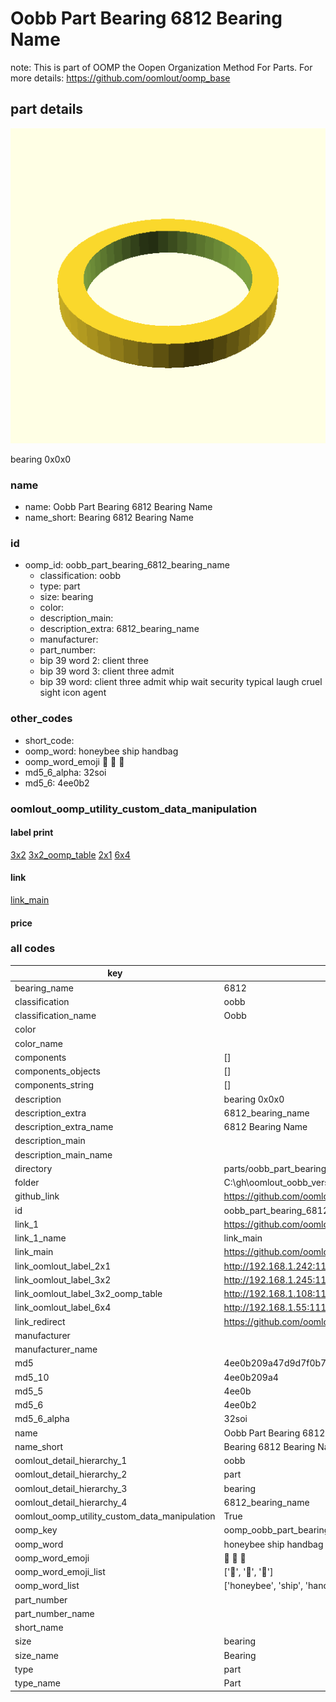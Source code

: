 # Oobb Part Bearing 6812 Bearing Name  

note: This is part of OOMP the Oopen Organization Method For Parts. For more details: https://github.com/oomlout/oomp_base

##  part details
  

[![](3dpr.png)](3dpr.png)

bearing 0x0x0



### name
* name: Oobb Part Bearing 6812 Bearing Name
* name_short: Bearing 6812 Bearing Name
### id
* oomp_id: oobb_part_bearing_6812_bearing_name
  * classification: oobb
  * type: part
  * size: bearing
  * color: 
  * description_main: 
  * description_extra: 6812_bearing_name
  * manufacturer: 
  * part_number: 
  * bip 39 word 2: client three
  * bip 39 word 3: client three admit
  * bip 39 word: client three admit whip wait security typical laugh cruel sight icon agent

### other_codes
* short_code: 
* oomp_word: honeybee ship handbag
* oomp_word_emoji :honeybee: :ship: :handbag:
* md5_6_alpha: 32soi
* md5_6: 4ee0b2






### oomlout_oomp_utility_custom_data_manipulation
#### label print
[3x2](http://192.168.1.245:1112/?label=oomp%2032soi)
[3x2_oomp_table](http://192.168.1.108:1112/?label=oomp%2032soi)
[2x1](http://192.168.1.242:1112/?label=oomp%2032soi)
[6x4](http://192.168.1.55:1112/?label=oomp%2032soi)    

#### link

[link_main](https://github.com/oomlout/oomlout_oobb_version_4_generated_parts/tree/main/navigation_oomp/oobb/part/bearing//6812_bearing_name/part)                              

#### price







### all codes 
| key | value |  
| --- | --- |  
| bearing_name | 6812 |  
| classification | oobb |  
| classification_name | Oobb |  
| color |  |  
| color_name |  |  
| components | [] |  
| components_objects | [] |  
| components_string | [] |  
| description | bearing 0x0x0 |  
| description_extra | 6812_bearing_name |  
| description_extra_name | 6812 Bearing Name |  
| description_main |  |  
| description_main_name |  |  
| directory | parts/oobb_part_bearing_6812_bearing_name |  
| folder | C:\gh\oomlout_oobb_version_4_generated_parts\parts\oobb_part_bearing_6812_bearing_name |  
| github_link | https://github.com/oomlout/oomlout_oomp_part_src/tree/main/parts/oobb_part_bearing_6812_bearing_name |  
| id | oobb_part_bearing_6812_bearing_name |  
| link_1 | https://github.com/oomlout/oomlout_oobb_version_4_generated_parts/tree/main/navigation_oomp/oobb/part/bearing//6812_bearing_name/part |  
| link_1_name | link_main |  
| link_main | https://github.com/oomlout/oomlout_oobb_version_4_generated_parts/tree/main/navigation_oomp/oobb/part/bearing//6812_bearing_name/part |  
| link_oomlout_label_2x1 | http://192.168.1.242:1112/?label=oomp%2032soi |  
| link_oomlout_label_3x2 | http://192.168.1.245:1112/?label=oomp%2032soi |  
| link_oomlout_label_3x2_oomp_table | http://192.168.1.108:1112/?label=oomp%2032soi |  
| link_oomlout_label_6x4 | http://192.168.1.55:1112/?label=oomp%2032soi |  
| link_redirect | https://github.com/oomlout/oomlout_oobb_version_4_generated_parts/tree/main/parts/hardware_bearing_6812 |  
| manufacturer |  |  
| manufacturer_name |  |  
| md5 | 4ee0b209a47d9d7f0b7b3fa607784156 |  
| md5_10 | 4ee0b209a4 |  
| md5_5 | 4ee0b |  
| md5_6 | 4ee0b2 |  
| md5_6_alpha | 32soi |  
| name | Oobb Part Bearing 6812 Bearing Name |  
| name_short | Bearing 6812 Bearing Name |  
| oomlout_detail_hierarchy_1 | oobb |  
| oomlout_detail_hierarchy_2 | part |  
| oomlout_detail_hierarchy_3 | bearing |  
| oomlout_detail_hierarchy_4 | 6812_bearing_name |  
| oomlout_oomp_utility_custom_data_manipulation | True |  
| oomp_key | oomp_oobb_part_bearing_6812_bearing_name |  
| oomp_word | honeybee ship handbag |  
| oomp_word_emoji | :honeybee: :ship: :handbag: |  
| oomp_word_emoji_list | [':honeybee:', ':ship:', ':handbag:'] |  
| oomp_word_list | ['honeybee', 'ship', 'handbag'] |  
| part_number |  |  
| part_number_name |  |  
| short_name |  |  
| size | bearing |  
| size_name | Bearing |  
| type | part |  
| type_name | Part |  
